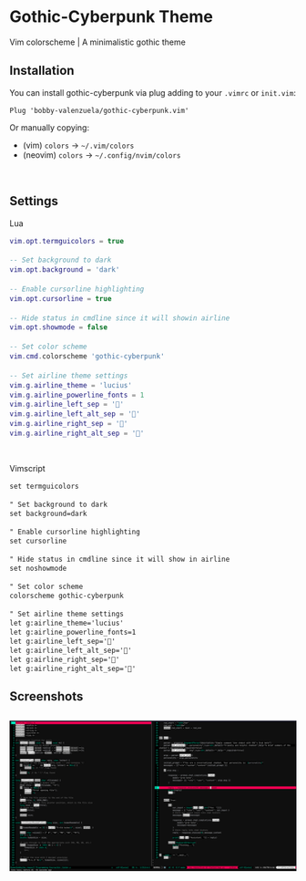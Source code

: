 # Gothic-Cyberpunk Theme
Vim colorscheme | A minimalistic gothic theme


## Installation

You can install gothic-cyberpunk via plug adding to your `.vimrc` or `init.vim`:

```
Plug 'bobby-valenzuela/gothic-cyberpunk.vim'
```

Or manually copying:

- (vim)    `colors` -> `~/.vim/colors`
- (neovim) `colors` -> `~/.config/nvim/colors`

<br />

## Settings
Lua
```lua
vim.opt.termguicolors = true

-- Set background to dark
vim.opt.background = 'dark'

-- Enable cursorline highlighting
vim.opt.cursorline = true

-- Hide status in cmdline since it will showin airline
vim.opt.showmode = false

-- Set color scheme
vim.cmd.colorscheme 'gothic-cyberpunk'

-- Set airline theme settings
vim.g.airline_theme = 'lucius'
vim.g.airline_powerline_fonts = 1
vim.g.airline_left_sep = ''
vim.g.airline_left_alt_sep = ''
vim.g.airline_right_sep = ''
vim.g.airline_right_alt_sep = ''
```
<br />

Vimscript  
```vimscript
set termguicolors

" Set background to dark
set background=dark

" Enable cursorline highlighting
set cursorline

" Hide status in cmdline since it will show in airline
set noshowmode

" Set color scheme
colorscheme gothic-cyberpunk

" Set airline theme settings
let g:airline_theme='lucius'
let g:airline_powerline_fonts=1
let g:airline_left_sep=''
let g:airline_left_alt_sep=''
let g:airline_right_sep=''
let g:airline_right_alt_sep=''
```

## Screenshots
![cyberpunk](./screenshots/gothic-cyberpunk.png)
---
